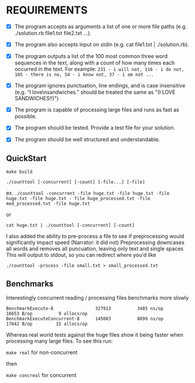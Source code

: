 # REQUIREMENTS
- [x] The program accepts as arguments a list of one or more file paths (e.g. ./solution.rb file1.txt
file2.txt ...).
- [x] The program also accepts input on stdin (e.g. cat file1.txt | ./solution.rb).

- [x] The program outputs a list of the 100 most common three word sequences in the text, along
with a count of how many times each occurred in the text. For example: `231 - i will not, 116 - i
do not, 105 - there is no, 54 - i know not, 37 - i am not ...`
- [x] The program ignores punctuation, line endings, and is case insensitive (e.g. “I
love\nsandwiches.” should be treated the same as "(I LOVE SANDWICHES!!)")
- [x] The program is capable of processing large files and runs as fast as possible.
- [x] The program should be tested. Provide a test file for your solution.
- [x] The program should be well structured and understandable.

## QuickStart
`make build`

`./counttool [-concurrent] [-count] [-file...] [-file]`

ex.
`./counttool -concurrent -file huge.txt -file huge.txt -file huge.txt -file huge.txt - file huge_processed.txt -file med_processed.txt -file huge.txt `

or 

`cat huge.txt | ./counttool [-concurrent] [-count]`

I also added the ability to pre-process a file to see if preprocessing would significantly impact speed (Narrator: it did not)
Preprocessing downcases all words and removes all puncuation, leaving only text and single spaces
This will output to stdout, so you can redirect where you'd like

`./counttool -process -file small.txt > small_processed.txt`

## Benchmarks

Interestingly concurrent reading / processing files benchmarks more slowly
```
BenchmarkExecute-8             	  327913	      3485 ns/op	   16653 B/op	       9 allocs/op
BenchmarkExecuteConcurrent-8   	  145083	      8099 ns/op	   17042 B/op	      15 allocs/op
```

Whereas real world tests against the huge files show it being faster when processing many large files. To see this run:

`make real` for non-concurrent

then 

`make concreal` for concurrent
